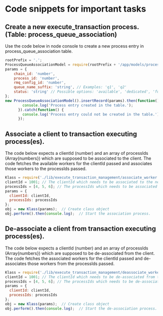 # Code snippets for important tasks

## Create a new execute_transaction process. (Table: process_queue_association)

Use the code below in node console to create a new process entry in process_queue_association table.
```js
rootPrefix = '.';
ProcessQueueAssociationModel = require(rootPrefix + '/app/models/process_queue_association');
params = {
    chain_id: 'number',
	process_id: 'number',
	rmq_config_id: 'number',
	queue_name_suffix: 'string', // Examples: 'q1', 'q2'
	status: 'string' // Possible options: 'available', 'dedicated', 'full', 'killed'
};
new ProcessQueueAssociationModel().insertRecord(params).then(function() {
        console.log('Process entry created in the table.');
      }).catch(function() {
        console.log('Process entry could not be created in the table.');
      });
```

## Associate a client to transaction executing process(es).

The code below expects a clientId (number) and an array of processIds (Array{numbers}) which are supposed to be 
associated to the client. The code fetches the available workers for the clientId passed and associates those workers
to the processIds passed.
```js
Klass = require('./lib/execute_transaction_management/associate_worker');  // Require the class.
clientId = 1001; // The clientId which needs to be associated to the new processes.
processIds = [4, 5, 6]; // The processIds which needs to be associated to the client.
params = {
  clientId: clientId, 
  processIds: processIds
};
obj = new Klass(params);  // Create class object
obj.perform().then(console.log);  // Start the association process.
```

## De-associate a client from transaction executing process(es).

The code below expects a clientId (number) and an array of processIds (Array{numbers}) which are supposed to be 
de-associated from the client. The code fetches the associated workers for the clientId passed and de-associates those workers
from the processIds passed.
```js
Klass = require('./lib/execute_transaction_management/deassociate_worker');  // Require the class.
clientId = 1001; // The clientId which needs to be de-associated from the processes.
processIds = [4, 5, 6]; // The processIds which needs to be de-associated from the client.
params = {
  clientId: clientId, 
  processIds: processIds
};
obj = new Klass(params);  // Create class object
obj.perform().then(console.log);  // Start the de-association process.
```